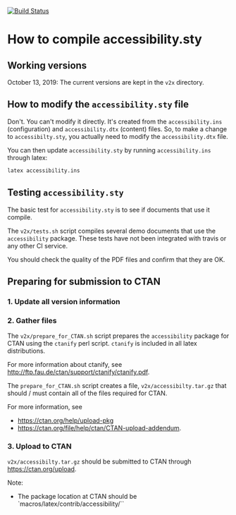 [![Build Status](https://travis-ci.org/AndyClifton/accessibility.svg?branch=master)](https://travis-ci.org/AndyClifton/accessibility)

# How to compile accessibility.sty

## Working versions
October 13, 2019: The current versions are kept in the `v2x` directory.

## How to modify the `accessibility.sty` file

Don't. You can't modify it directly. It's created from the `accessibility.ins` (configuration) and `accessibility.dtx` (content) files. So, to make a change to `accessibilty.sty`, you actually need to modify the `accessibility.dtx` file.

You can then update `accessibility.sty` by running `accessibility.ins` through latex:

```bash
latex accessibility.ins
```

## Testing `accessibility.sty`
The basic test for `accessibility.sty` is to see if documents that use it compile.

The `v2x/tests.sh` script compiles several demo documents that use the `accessibility` package. These tests have not been integrated with travis or any other CI service.

You should check the quality of the PDF files and confirm that they are OK.

## Preparing for submission to CTAN
### 1. Update all version information


### 2. Gather files
The `v2x/prepare_for_CTAN.sh` script prepares the `accessibility` package for CTAN using the `ctanify` perl script. `ctanify` is included in all latex distributions.

For more information about ctanify, see http://ftp.fau.de/ctan/support/ctanify/ctanify.pdf.

The `prepare_for_CTAN.sh` script creates a file, `v2x/accessibilty.tar.gz` that should / must contain all of the files required for CTAN.

For more information, see
- https://ctan.org/help/upload-pkg
- https://ctan.org/file/help/ctan/CTAN-upload-addendum.

### 3. Upload to CTAN
`v2x/accessibilty.tar.gz` should be submitted to CTAN through https://ctan.org/upload.

Note:
- The package location at CTAN should be `macros/latex/contrib/accessibility/``
